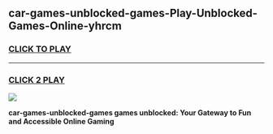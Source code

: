 
## car-games-unblocked-games-Play-Unblocked-Games-Online-yhrcm
<h3>
<a href="https://premium76.site?title=car-games-unblocked-games&ref=25A">CLICK TO PLAY</a></h3>
<hr>

<h3>
<a href="https://premium76.site?title=car-games-unblocked-games&ref=25A">CLICK 2 PLAY</a>
  
</h3>

<a href="https://premium76.site?title=car-games-unblocked-games&ref=25A"><img src="https://clearcache.store/games.png"></a>


**car-games-unblocked-games games unblocked: Your Gateway to Fun and Accessible Online Gaming**
